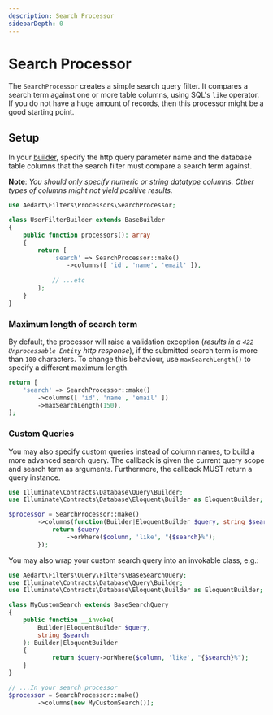 ```yaml
---
description: Search Processor
sidebarDepth: 0
---
```


# Search Processor

The `SearchProcessor` creates a simple search query filter. It compares a search term against one or more table columns, using SQL's `like` operator.
If you do not have a huge amount of records, then this processor might be a good starting point.

## Setup

In your [builder](../builder.md), specify the http query parameter name and the database table columns that the search filter must compare a search term against. 

**Note**: _You should only specify numeric or string datatype columns. Other types of columns might not yield positive results._

```php
use Aedart\Filters\Processors\SearchProcessor;

class UserFilterBuilder extends BaseBuilder
{
    public function processors(): array
    {
        return [
            'search' => SearchProcessor::make()
                ->columns([ 'id', 'name', 'email' ]),
            
            // ...etc
        ];
    }
}
```

### Maximum length of search term

By default, the processor will raise a validation exception (_results in a `422 Unprocessable Entity` http response_), if the submitted search term is more than `100` characters.
To change this behaviour, use `maxSearchLength()` to specify a different maximum length.

```php
return [
    'search' => SearchProcessor::make()
        ->columns([ 'id', 'name', 'email' ])
        ->maxSearchLength(150),
];
```

### Custom Queries

You may also specify custom queries instead of column names, to build a more advanced search query.
The callback is given the current query scope and search term as arguments.
Furthermore, the callback MUST return a query instance.

```php
use Illuminate\Contracts\Database\Query\Builder;
use Illuminate\Contracts\Database\Eloquent\Builder as EloquentBuilder;

$processor = SearchProcessor::make()
        ->columns(function(Builder|EloquentBuilder $query, string $search) {
            return $query
                ->orWhere($column, 'like', "{$search}%");
        });
```

You may also wrap your custom search query into an invokable class, e.g.:

```php
use Aedart\Filters\Query\Filters\BaseSearchQuery;
use Illuminate\Contracts\Database\Query\Builder;
use Illuminate\Contracts\Database\Eloquent\Builder as EloquentBuilder;

class MyCustomSearch extends BaseSearchQuery
{
    public function __invoke(
        Builder|EloquentBuilder $query,
        string $search
    ): Builder|EloquentBuilder
    {
            return $query->orWhere($column, 'like', "{$search}%");
    }
}

// ...In your search processor
$processor = SearchProcessor::make()
        ->columns(new MyCustomSearch());
```